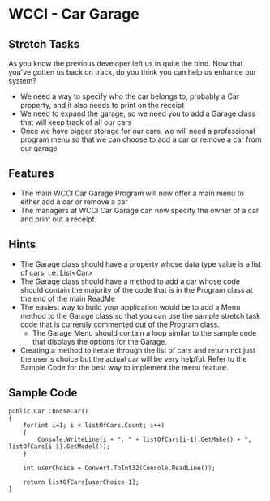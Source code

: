 ﻿# WCCI - Car Garage
## Stretch Tasks

As you know the previous developer left us in quite the bind. Now that you've gotten us back on track, do you think you can help us enhance our system?

- We need a way to specify who the car belongs to, probably a Car property, and it also needs to print on the receipt
- We need to expand the garage, so we need you to add a Garage class that will keep track of all our cars
- Once we have bigger storage for our cars, we will need a professional program menu so that we can choose to add a car or remove a car from our garage

## Features

- The main WCCI Car Garage Program will now offer a main menu to either add a car or remove a car
- The managers at WCCI Car Garage can now specify the owner of a car and print out a receipt.

## Hints

- The Garage class should have a property whose data type value is a list of cars, i.e. List\<Car\>
- The Garage class should have a method to add a car whose code should contain the majority of the code that is in the Program class  at the end of the main ReadMe
- The easiest way to build your application would be to add a Menu method to the Garage class so that you can use the sample stretch task code that is currently commented out of the Program class.
    - The Garage Menu should contain a loop similar to the sample code that displays the options for the Garage.
- Creating a method to iterate through the list of cars and return not just the user's choice but the actual car will be very helpful. Refer to the Sample Code for the best way to implement the menu feature.

## Sample Code

```chsarp
public Car ChooseCar()
{
    for(int i=1; i < listOfCars.Count; i++)
    {
        Console.WriteLine(i + ". " + listOfCars[i-1].GetMake() + ", listOfCars[i-1].GetModel());
    }

    int userChoice = Convert.ToInt32(Console.ReadLine());
    
    return listOfCars[userChoice-1];
}
